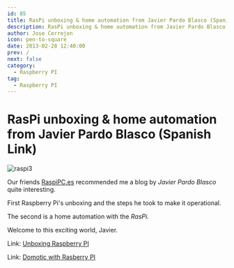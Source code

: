 ```yaml
---
id: 85
title: RasPi unboxing & home automation from Javier Pardo Blasco (Spanish Link)
description: RasPi unboxing & home automation from Javier Pardo Blasco (Spanish Link)
author: Jose Cerrejon
icon: pen-to-square
date: 2013-02-28 12:40:00
prev: /
next: false
category:
  - Raspberry PI
tag:
  - Raspberry PI
---
```


# RasPi unboxing & home automation from Javier Pardo Blasco (Spanish Link)

![raspi3](/images/01_RaspberryPi.jpg)

Our friends [RaspiPC.es](http://raspipc.es) recommended me a blog by *Javier Pardo Blasco* quite interesting.

First Raspberry Pi's unboxing and the steps he took to make it operational.

The second is a home automation with the *RasPi.*

Welcome to this exciting world, Javier.

Link: [Unboxing Raspberry PI](http://jpardobl.com/2013/02/20/abriendo-mi-rasberry-pi/)

Link: [Domotic with Rasberry PI](http://jpardobl.com/2013/02/25/domotica-con-la-rasberry-pi/)